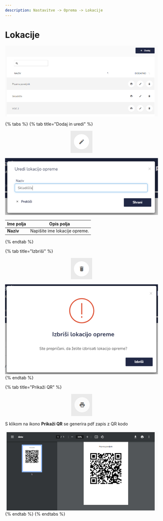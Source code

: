```yaml
---
description: Nastavitve -> Oprema -> Lokacije
---
```


# Lokacije

![](../../.gitbook/assets/N_9_oprema_3_lokacije_pogled.PNG)

{% tabs %}
{% tab title="Dodaj in  uredi" %}
<div align="center"><img src="../../.gitbook/assets/Knjiga_ikona_pisalo (5).png" alt="Ikona za urejanje."></div>

![](../../.gitbook/assets/N_9_oprema_3_lokacije_uredi.PNG)

| Ime polja | Opis polja                    |
| --------- | ----------------------------- |
| **Naziv** | Napišite ime lokacije opreme. |
{% endtab %}

{% tab title="Izbriši" %}
<div align="center"><img src="../../.gitbook/assets/Knjiga_ikona_izbris.png" alt="Ikona za brisanje."></div>

![](../../.gitbook/assets/N_9_oprema_3_lokacije_izbrisi.PNG)
{% endtab %}

{% tab title="Prikaži QR" %}
<div align="center"><img src="../../.gitbook/assets/Knjiga_ikona_tisk (1).png" alt="Ikona za prikaz QR kode."></div>

S klikom na ikono **Prikaži QR** se generira pdf zapis z QR kodo

![](../../.gitbook/assets/N_9_oprema_3_lokacije_tiskaj.PNG)
{% endtab %}
{% endtabs %}

